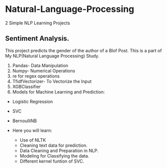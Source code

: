 # Natural-Language-Processing
2 Simple NLP Learning Projects

## Sentiment Analysis.

This project predicts the gender of the author of a Blof Post. This is a part of My NLP(Natural Language Processing) Study.

1. Pandas- Data Manipulation
2. Numpy- Numerical Operations
3. re for regex operations
4. TfidfVectorizer- To Vectorize the Input
5. XGBClassifier
6. Models for Machine Learning and Prediction:


  *   Logistic Regression
  *   SVC
  * BernoulliNB

* Here you will learn:
    * Use of NLTK
    * Cleaning text data for prediction.
    * Data Cleaning and Preparation in NLP.
    * Modeling for Classifying the data.
    * Different kernel funtion of SVC.



